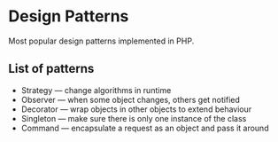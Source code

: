 Design Patterns
===============
Most popular design patterns implemented in PHP.

List of patterns
----------------
* Strategy — change algorithms in runtime
* Observer — when some object changes, others get notified
* Decorator — wrap objects in other objects to extend behaviour
* Singleton — make sure there is only one instance of the class
* Command — encapsulate a request as an object and pass it around
